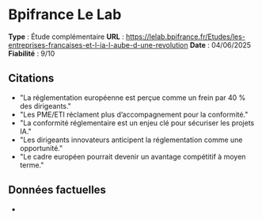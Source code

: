 # Bpifrance Le Lab

**Type** : Étude complémentaire
**URL** : https://lelab.bpifrance.fr/Etudes/les-entreprises-francaises-et-l-ia-l-aube-d-une-revolution
**Date** : 04/06/2025
**Fiabilité** : 9/10

## Citations

* "La réglementation européenne est perçue comme un frein par 40 % des dirigeants."
* "Les PME/ETI réclament plus d’accompagnement pour la conformité."
* "La conformité réglementaire est un enjeu clé pour sécuriser les projets IA."
* "Les dirigeants innovateurs anticipent la réglementation comme une opportunité."
* "Le cadre européen pourrait devenir un avantage compétitif à moyen terme."

## Données factuelles

- 
